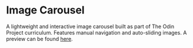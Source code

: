 # Image Carousel
A lightweight and interactive image carousel built as part of The Odin Project curriculum. Features manual navigation and auto-sliding images. A preview can be found [here](https://williamandrews2.github.io/ImageCarousel/).
